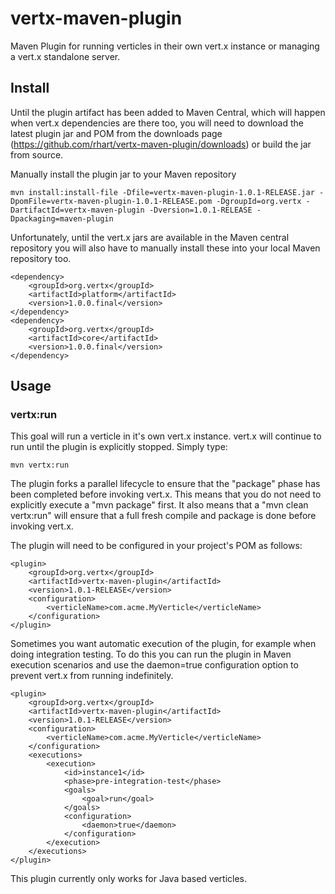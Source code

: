 vertx-maven-plugin
==================

Maven Plugin for running verticles in their own vert.x instance or managing a vert.x standalone server.

Install
-----
Until the plugin artifact has been added to Maven Central, which will happen when vert.x dependencies are there too,
you will need to download the latest plugin jar and POM from the downloads page (https://github.com/rhart/vertx-maven-plugin/downloads) or build the jar from source.

Manually install the plugin jar to your Maven repository

	mvn install:install-file -Dfile=vertx-maven-plugin-1.0.1-RELEASE.jar -DpomFile=vertx-maven-plugin-1.0.1-RELEASE.pom -DgroupId=org.vertx -DartifactId=vertx-maven-plugin -Dversion=1.0.1-RELEASE -Dpackaging=maven-plugin

Unfortunately, until the vert.x jars are available in the Maven central repository you will also have to manually install these into your local Maven repository too.

	<dependency>
		<groupId>org.vertx</groupId>
		<artifactId>platform</artifactId>
		<version>1.0.0.final</version>
	</dependency>
	<dependency>
		<groupId>org.vertx</groupId>
		<artifactId>core</artifactId>
		<version>1.0.0.final</version>
	</dependency>

Usage
-----

### vertx:run

This goal will run a verticle in it's own vert.x instance.  vert.x will continue to run until the plugin is explicitly stopped.  Simply type:

	mvn vertx:run
	
The plugin forks a parallel lifecycle to ensure that the "package" phase has been completed before invoking 
vert.x. This means that you do not need to explicitly execute a "mvn package" first. It also means that a 
"mvn clean vertx:run" will ensure that a full fresh compile and package is done before invoking vert.x.  
	
The plugin will need to be configured in your project's POM as follows:

	<plugin>
		<groupId>org.vertx</groupId>
		<artifactId>vertx-maven-plugin</artifactId>
		<version>1.0.1-RELEASE</version>
		<configuration>
			<verticleName>com.acme.MyVerticle</verticleName>
		</configuration>
	</plugin>

Sometimes you want automatic execution of the plugin, for example when doing integration testing.
To do this you can run the plugin in Maven execution scenarios and use the daemon=true configuration option to prevent vert.x from running indefinitely.

	<plugin>
		<groupId>org.vertx</groupId>
		<artifactId>vertx-maven-plugin</artifactId>
		<version>1.0.1-RELEASE</version>
		<configuration>
			<verticleName>com.acme.MyVerticle</verticleName>
		</configuration>
		<executions>
			<execution>
				<id>instance1</id>
				<phase>pre-integration-test</phase>
				<goals>
					<goal>run</goal>
				</goals>
				<configuration>
					<daemon>true</daemon>
				</configuration>
			</execution>
		</executions>
	</plugin> 


This plugin currently only works for Java based verticles.



	